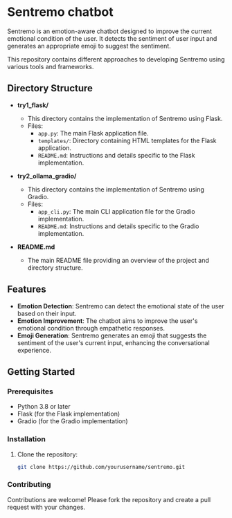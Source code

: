 # Sentremo chatbot

Sentremo is an emotion-aware chatbot designed to improve the current emotional condition of the user. It detects the sentiment of user input and generates an appropriate emoji to suggest the sentiment. 

This repository contains different approaches to developing Sentremo using various tools and frameworks.

## Directory Structure

- **try1_flask/**
  - This directory contains the implementation of Sentremo using Flask.
  - Files:
    - `app.py`: The main Flask application file.
    - `templates/`: Directory containing HTML templates for the Flask application.
    - `README.md`: Instructions and details specific to the Flask implementation.
   
- **try2_ollama_gradio/**
  - This directory contains the implementation of Sentremo using Gradio.
  - Files:
    - `app_cli.py`: The main CLI application file for the Gradio implementation.
    - `README.md`: Instructions and details specific to the Gradio implementation.

- **README.md**
  - The main README file providing an overview of the project and directory structure.

## Features

- **Emotion Detection**: Sentremo can detect the emotional state of the user based on their input.
- **Emotion Improvement**: The chatbot aims to improve the user's emotional condition through empathetic responses.
- **Emoji Generation**: Sentremo generates an emoji that suggests the sentiment of the user's current input, enhancing the conversational experience.

## Getting Started

### Prerequisites

- Python 3.8 or later
- Flask (for the Flask implementation)
- Gradio (for the Gradio implementation)

### Installation

1. Clone the repository:
   ```bash
   git clone https://github.com/yourusername/sentremo.git
   ```
   
   
### Contributing

Contributions are welcome! Please fork the repository and create a pull request with your changes.
